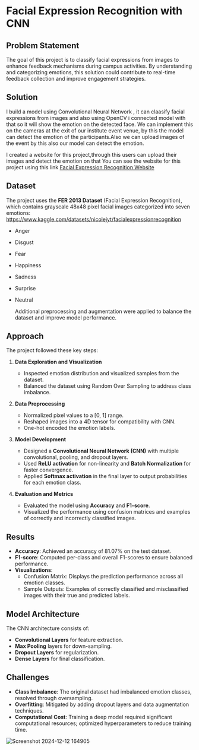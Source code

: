 # Facial Expression Recognition with CNN  
## Problem Statement  
The goal of this project is to classify facial expressions from images to enhance feedback mechanisms during campus activities. By understanding and categorizing emotions, this solution could contribute to real-time feedback collection and improve engagement strategies.  

## Solution
I build a model using Convolutional Neural Network , it can claasify facial expressions from images and also using OpenCV i connected model with that so it will show the emotion on the detected face.
We can implement this on the cameras at the exit of our institute event venue, by this the model can detect the emotion of the participants.Also we can upload images of the event by this also our model can detect the emotion.

I created a website for this project,through this users can upload their images and detect the emotion on that You can see the website for this project using this link <a href="https://krishnanunnir369777.github.io/CNN_website.github.io/">Facial Expression Recognition  Website</a>

## Dataset
The project uses the **FER 2013 Dataset** (Facial Expression Recognition), which contains grayscale 48x48 pixel facial images categorized into seven emotions:  
https://www.kaggle.com/datasets/nicolejyt/facialexpressionrecognition
- Anger  
- Disgust  
- Fear  
- Happiness  
- Sadness  
- Surprise  
- Neutral

  Additional preprocessing and augmentation were applied to balance the dataset and improve model performance.  

## Approach 
The project followed these key steps:  
1. **Data Exploration and Visualization**  
   - Inspected emotion distribution and visualized samples from the dataset.  
   - Balanced the dataset using Random Over Sampling to address class imbalance.  

2. **Data Preprocessing**  
   - Normalized pixel values to a [0, 1] range.  
   - Reshaped images into a 4D tensor for compatibility with CNN.  
   - One-hot encoded the emotion labels.  

3. **Model Development**  
   - Designed a **Convolutional Neural Network (CNN)** with multiple convolutional, pooling, and dropout layers.  
   - Used **ReLU activation** for non-linearity and **Batch Normalization** for faster convergence.  
   - Applied **Softmax activation** in the final layer to output probabilities for each emotion class.  

4. **Evaluation and Metrics**  
   - Evaluated the model using **Accuracy** and **F1-score**.  
   - Visualized the performance using confusion matrices and examples of correctly and incorrectly classified images.  

## Results  
- **Accuracy**: Achieved an accuracy of 81.07% on the test dataset.  
- **F1-score**: Computed per-class and overall F1-scores to ensure balanced performance.  
- **Visualizations**:  
   - Confusion Matrix: Displays the prediction performance across all emotion classes.  
   - Sample Outputs: Examples of correctly classified and misclassified images with their true and predicted labels.
## Model Architecture  
The CNN architecture consists of:  
- **Convolutional Layers** for feature extraction.  
- **Max Pooling** layers for down-sampling.  
- **Dropout Layers** for regularization.  
- **Dense Layers** for final classification.  

## Challenges  
- **Class Imbalance**: The original dataset had imbalanced emotion classes, resolved through oversampling.  
- **Overfitting**: Mitigated by adding dropout layers and data augmentation techniques.  
- **Computational Cost**: Training a deep model required significant computational resources; optimized hyperparameters to reduce training time.  


![Screenshot 2024-12-12 164905](https://github.com/user-attachments/assets/093e21ca-8901-4b81-88af-d115a6f9a2ca)
